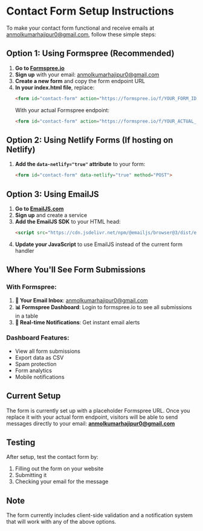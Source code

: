 # Contact Form Setup Instructions

To make your contact form functional and receive emails at anmolkumarhajipur0@gmail.com, follow these simple steps:

## Option 1: Using Formspree (Recommended)

1. **Go to [Formspree.io](https://formspree.io)**
2. **Sign up** with your email: anmolkumarhajipur0@gmail.com
3. **Create a new form** and copy the form endpoint URL
4. **In your index.html file**, replace:
   ```html
   <form id="contact-form" action="https://formspree.io/f/YOUR_FORM_ID" method="POST">
   ```
   With your actual Formspree endpoint:
   ```html
   <form id="contact-form" action="https://formspree.io/f/YOUR_ACTUAL_FORM_ID" method="POST">
   ```

## Option 2: Using Netlify Forms (If hosting on Netlify)

1. **Add the `data-netlify="true"` attribute** to your form:
   ```html
   <form id="contact-form" data-netlify="true" method="POST">
   ```

## Option 3: Using EmailJS

1. **Go to [EmailJS.com](https://www.emailjs.com/)**
2. **Sign up** and create a service
3. **Add the EmailJS SDK** to your HTML head:
   ```html
   <script src="https://cdn.jsdelivr.net/npm/@emailjs/browser@3/dist/email.min.js"></script>
   ```
4. **Update your JavaScript** to use EmailJS instead of the current form handler

## Where You'll See Form Submissions

### With Formspree:
1. **📧 Your Email Inbox**: anmolkumarhajipur0@gmail.com
2. **📊 Formspree Dashboard**: Login to formspree.io to see all submissions in a table
3. **📱 Real-time Notifications**: Get instant email alerts

### Dashboard Features:
- View all form submissions
- Export data as CSV
- Spam protection
- Form analytics
- Mobile notifications

## Current Setup

The form is currently set up with a placeholder Formspree URL. Once you replace it with your actual form endpoint, visitors will be able to send messages directly to your email: **anmolkumarhajipur0@gmail.com**

## Testing

After setup, test the contact form by:
1. Filling out the form on your website
2. Submitting it
3. Checking your email for the message

## Note

The form currently includes client-side validation and a notification system that will work with any of the above options.
